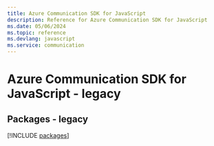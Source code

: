 ```yaml
---
title: Azure Communication SDK for JavaScript
description: Reference for Azure Communication SDK for JavaScript
ms.date: 05/06/2024
ms.topic: reference
ms.devlang: javascript
ms.service: communication
---
```

# Azure Communication SDK for JavaScript - legacy
## Packages - legacy
[!INCLUDE [packages](communication-index.md)]